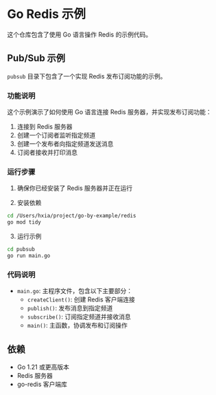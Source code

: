 # Go Redis 示例

这个仓库包含了使用 Go 语言操作 Redis 的示例代码。

## Pub/Sub 示例

`pubsub` 目录下包含了一个实现 Redis 发布订阅功能的示例。

### 功能说明

这个示例演示了如何使用 Go 语言连接 Redis 服务器，并实现发布订阅功能：
1. 连接到 Redis 服务器
2. 创建一个订阅者监听指定频道
3. 创建一个发布者向指定频道发送消息
4. 订阅者接收并打印消息

### 运行步骤

1. 确保你已经安装了 Redis 服务器并正在运行

2. 安装依赖
```bash
cd /Users/hxia/project/go-by-example/redis
go mod tidy
```

3. 运行示例
```bash
cd pubsub
go run main.go
```

### 代码说明

- `main.go`: 主程序文件，包含以下主要部分：
  - `createClient()`: 创建 Redis 客户端连接
  - `publish()`: 发布消息到指定频道
  - `subscribe()`: 订阅指定频道并接收消息
  - `main()`: 主函数，协调发布和订阅操作

## 依赖

- Go 1.21 或更高版本
- Redis 服务器
- go-redis 客户端库